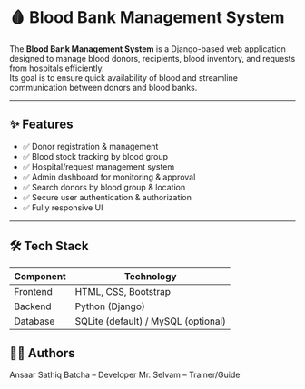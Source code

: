 # 🩸 Blood Bank Management System

The **Blood Bank Management System** is a Django-based web application designed to manage blood donors, recipients, blood inventory, and requests from hospitals efficiently.  
Its goal is to ensure quick availability of blood and streamline communication between donors and blood banks.

---

## ✨ Features

- ✅ Donor registration & management  
- ✅ Blood stock tracking by blood group  
- ✅ Hospital/request management system  
- ✅ Admin dashboard for monitoring & approval  
- ✅ Search donors by blood group & location  
- ✅ Secure user authentication & authorization  
- ✅ Fully responsive UI  

---

## 🛠️ Tech Stack

| Component | Technology |
|----------|------------|
| Frontend | HTML, CSS, Bootstrap |
| Backend | Python (Django) |
| Database | SQLite (default) / MySQL (optional) |


## 🧑‍💻 Authors
Ansaar Sathiq Batcha – Developer
Mr. Selvam – Trainer/Guide
